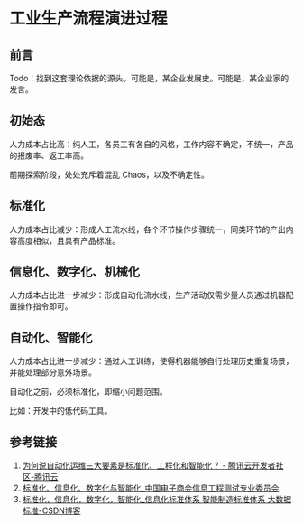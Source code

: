 # 工业生产流程演进过程

## 前言

Todo：找到这套理论依据的源头。可能是，某企业发展史。可能是，某企业家的发言。

## 初始态

人力成本占比高：纯人工，各员工有各自的风格，工作内容不确定，不统一，产品的报废率、返工率高。

前期探索阶段，处处充斥着混乱 Chaos，以及不确定性。

## 标准化

人力成本占比减少：形成人工流水线，各个环节操作步骤统一，同类环节的产出内容高度相似，且具有产品标准。

## 信息化、数字化、机械化

人力成本占比进一步减少：形成自动化流水线，生产活动仅需少量人员通过机器配置操作指令即可。

## 自动化、智能化

人力成本占比进一步减少：通过人工训练，使得机器能够自行处理历史重复场景，并能处理部分意外场景。

自动化之前，必须标准化，即缩小问题范围。

比如：开发中的低代码工具。

## 参考链接

1. [为何说自动化运维三大要素是标准化、工程化和智能化？ - 腾讯云开发者社区-腾讯云](https://cloud.tencent.com/developer/news/176901)
2. [标准化、信息化、数字化与智能化\_中国电子商会信息工程测试专业委员会](http://www.ceietn.com/a/jianzhujienen/zygx/2024/0422/837.html)
3. [标准化，信息化，数字化，智能化\_信息化标准体系 智能制造标准体系 大数据标准-CSDN博客](https://blog.csdn.net/sim_faris/article/details/138140359)